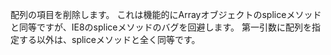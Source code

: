 配列の項目を削除します。
これは機能的にArrayオブジェクトのspliceメソッドと同等ですが、IE8のspliceメソッドのバグを回避します。
第一引数に配列を指定する以外は、spliceメソッドと全く同等です。
